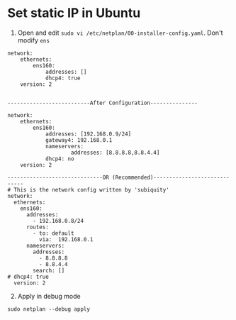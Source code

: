 # Set static IP in Ubuntu

1. Open and edit `sudo vi /etc/netplan/00-installer-config.yaml`. Don't modify `ens`

```
network:
    ethernets:
        ens160:
            addresses: []
            dhcp4: true
    version: 2


--------------------------After Configuration---------------

network:
    ethernets:
        ens160:
            addresses: [192.168.0.9/24]
            gateway4: 192.168.0.1
            nameservers:
                    addresses: [8.8.8.8,8.8.4.4]
            dhcp4: no
    version: 2
    
------------------------------OR (Recommended)-----------------------------
# This is the network config written by 'subiquity'
network:
  ethernets:
    ens160:
      addresses:
        - 192.168.0.8/24
      routes:
        - to: default
          via:  192.168.0.1
      nameservers:
        addresses:
          - 8.8.8.8
          - 8.8.4.4
        search: []
# dhcp4: true
  version: 2

```

2. Apply in debug mode

```
sudo netplan --debug apply
```
    
  

